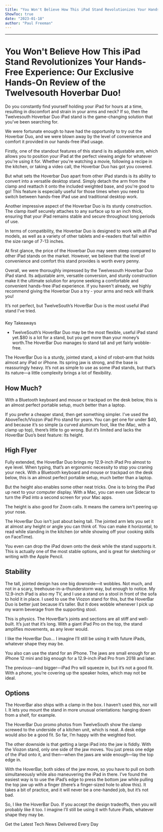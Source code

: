 ```yaml
---
title: "You Won't Believe How This iPad Stand Revolutionizes Your Hands-Free Experience: Our Exclusive Hands-On Review of the Twelvesouth Hoverbar Duo!"
ShowToc: true 
date: "2023-01-18"
author: "Paul Freeman"
---
```

*****
# You Won't Believe How This iPad Stand Revolutionizes Your Hands-Free Experience: Our Exclusive Hands-On Review of the Twelvesouth Hoverbar Duo!

Do you constantly find yourself holding your iPad for hours at a time, resulting in discomfort and strain in your arms and neck? If so, then the Twelvesouth Hoverbar Duo iPad stand is the game-changing solution that you've been searching for.

We were fortunate enough to have had the opportunity to try out the Hoverbar Duo, and we were blown away by the level of convenience and comfort it provided in our hands-free iPad usage.

Firstly, one of the standout features of this stand is its adjustable arm, which allows you to position your iPad at the perfect viewing angle for whatever you're using it for. Whether you're watching a movie, following a recipe in the kitchen, or taking a video call, the Hoverbar Duo has got you covered.

But what sets the Hoverbar Duo apart from other iPad stands is its ability to convert into a versatile desktop stand. Simply detach the arm from the clamp and reattach it onto the included weighted base, and you're good to go! This feature is especially useful for those times when you need to switch between hands-free iPad use and traditional desktop work.

Another impressive aspect of the Hoverbar Duo is its sturdy construction. The clamp itself securely attaches to any surface up to an inch thick, ensuring that your iPad remains stable and secure throughout long periods of use.

In terms of compatibility, the Hoverbar Duo is designed to work with all iPad models, as well as a variety of other tablets and e-readers that fall within the size range of 7-13 inches.

At first glance, the price of the Hoverbar Duo may seem steep compared to other iPad stands on the market. However, we believe that the level of convenience and comfort this stand provides is worth every penny.

Overall, we were thoroughly impressed by the Twelvesouth Hoverbar Duo iPad stand. Its adjustable arm, versatile conversion, and sturdy construction make it the ultimate solution for anyone seeking a comfortable and convenient hands-free iPad experience. If you haven't already, we highly recommend giving the Hoverbar Duo a try - your arms and neck will thank you!



It’s not perfect, but TwelveSouth’s HoverBar Duo is the most useful iPad stand I’ve tried. 

 
### 
Key Takeaways
 
- TwelveSouth’s HoverBar Duo may be the most flexible, useful iPad stand yet.$80 is a lot for a stand, but you get more than your money’s worth.The HoverBar Duo manages to stand tall and yet fairly wobble-free.

 

The HoverBar Duo is a sturdy, jointed stand, a kind of robot-arm that holds almost any iPad or iPhone. Its spring jaw is strong, and the base is reassuringly heavy. It’s not as simple to use as some iPad stands, but that’s its nature—a little complexity brings a lot of flexibility. 

 
##   How Much?  
 
With a Bluetooth keyboard and mouse or trackpad on the desk below, this is an almost perfect portable setup, much better than a laptop.
 

If you prefer a cheaper stand, then get something simpler. I've used the AboveTech/Viozon iPad Pro stand for years. You can get one for under $40, and because it’s so simple (a curved aluminum foot, like the iMac, with a clamp up top), there’s little to go wrong. But it’s limited and lacks the HoverBar Duo’s best feature: Its height.

 
##   High Flyer  
 

Fully extended, the HoverBar Duo brings my 12.9-inch iPad Pro almost to eye level. When typing, that’s an ergonomic necessity to stop you craning your neck. With a Bluetooth keyboard and mouse or trackpad on the desk below, this is an almost perfect portable setup, much better than a laptop.

 

But the height also enables some other neat tricks. One is to bring the iPad up next to your computer display. With a Mac, you can even use Sidecar to turn the iPad into a second screen for your Mac apps.

 

The height is also good for Zoom calls. It means the camera isn't peering up your nose.

 

The HoverBar Duo isn’t just about being tall. The jointed arm lets you set it at almost any height or angle you can think of. You can make it horizontal, to read while standing in the kitchen (or while showing off your cooking skills on FaceTime).

 

You even can drop the iPad down onto the desk while the stand supports it. This is actually one of the most stable options, and is great for sketching or writing with the Apple Pencil.

 
##   Stability  
 

The tall, jointed design has one big downside—it wobbles. Not much, and not in a scary, treehouse-in-a-thunderstorm way, but enough to notice. My 12.9-inch iPad is also my TV, and I use a stand on a stool in front of the sofa to hold it in place. I used to use the Viozon stand for this, but the HoverBar Duo is better just because it’s taller. But it does wobble whenever I pick up my warm beverage from the supporting stool.

 

This is physics. The HoverBar’s joints and sections are all stiff and well-built. It’s just that it’s long. With a giant iPad Pro on the top, the stand amplifies movements, as any lever would. 

 
I like the HoverBar Duo... I imagine I’ll still be using it with future iPads, whatever shape they may be.
 

You also can use the stand for an iPhone. The jaws are small enough for an iPhone 12 mini and big enough for a 12.9-inch iPad Pro from 2018 and later.

 

The previous—and bigger—iPad Pro will squeeze in, but it’s not a good fit. With a phone, you’re covering up the speaker holes, which may not be ideal.

 
##   Options  
 

The HoverBar also ships with a clamp in the box. I haven’t used this, nor will I. It lets you mount the stand in more unusual orientations: hanging down from a shelf, for example.

 

The HoverBar Duo promo photos from TwelveSouth show the clamp screwed to the underside of a kitchen unit, which is neat. A desk edge would also be a good fit. So far, I’m happy with the weighted foot.

 

The other downside is that getting a large iPad into the jaw is fiddly. With the Viozon stand, only one side of the jaw moves. You just press one edge of the iPad onto it, and then—when the jaws are wide enough—lay the top edge in.

 

With the HoverBar, both sides of the jaw move, so you have to pull on both simultaneously while also maneuvering the iPad in there. I’ve found the easiest way is to use the iPad’s edge to press the bottom jaw while pulling the top jaw up with a finger (there’s a finger-sized hole to allow this). It takes a bit of practice, and it will never be a one-handed job, but it’s not bad.

 

So, I like the HoverBar Duo. If you accept the design tradeoffs, then you will probably like it too. I imagine I’ll still be using it with future iPads, whatever shape they may be.

 

Get the Latest Tech News Delivered Every Day




